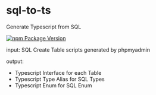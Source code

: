 # sql-to-ts

Generate Typescript from SQL

[![npm Package Version](https://img.shields.io/npm/v/sql-to-ts.svg?maxAge=2592000)](https://www.npmjs.com/package/sql-to-ts)

input: SQL Create Table scripts generated by phpmyadmin

output:
- Typescript Interface for each Table
- Typescript Type Alias for SQL Types
- Typescript Enum for SQL Enum
